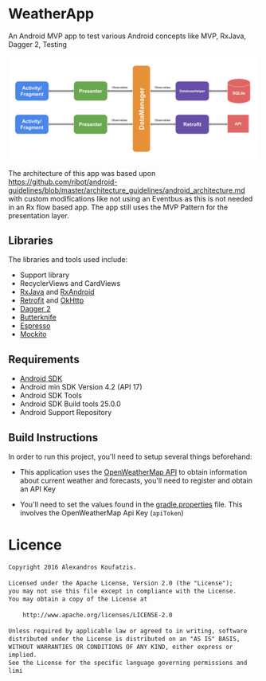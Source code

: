 # WeatherApp

An Android MVP app to test various Android concepts like MVP, RxJava, Dagger 2, Testing

<p align="center">
    <img src="images/screens.png" alt="Screenshots"/>
</p>

The architecture of this app was based upon https://github.com/ribot/android-guidelines/blob/master/architecture_guidelines/android_architecture.md with custom modifications like not using an Eventbus as this is not needed in an Rx flow based app. The app still uses the MVP Pattern for the presentation layer.

## Libraries

The libraries and tools used include:

- Support library
- RecyclerViews and CardViews
- [RxJava](https://github.com/ReactiveX/RxJava) and [RxAndroid](https://github.com/ReactiveX/RxAndroid)
- [Retrofit](http://square.github.io/retrofit/) and [OkHttp](https://github.com/square/okhttp)
- [Dagger 2](http://google.github.io/dagger/)
- [Butterknife](https://github.com/JakeWharton/butterknife)
- [Espresso](https://google.github.io/android-testing-support-library/)
- [Mockito](http://mockito.org/)

## Requirements

- [Android SDK](http://developer.android.com/sdk/index.html)
- Android min SDK Version 4.2 (API 17)
- Android SDK Tools
- Android SDK Build tools 25.0.0
- Android Support Repository

## Build Instructions

In order to run this project, you'll need to setup several things beforehand:

- This application uses the [OpenWeatherMap API](http://openweathermap.org) to obtain information about current weather and forecasts,
you'll need to register and obtain an API Key

- You'll need to set the values found in the [gradle.properties](gradle.properties) file.
This involves the OpenWeatherMap Api Key (`apiToken`)

# Licence

```
Copyright 2016 Alexandros Koufatzis.

Licensed under the Apache License, Version 2.0 (the "License");
you may not use this file except in compliance with the License.
You may obtain a copy of the License at

    http://www.apache.org/licenses/LICENSE-2.0

Unless required by applicable law or agreed to in writing, software
distributed under the License is distributed on an "AS IS" BASIS,
WITHOUT WARRANTIES OR CONDITIONS OF ANY KIND, either express or implied.
See the License for the specific language governing permissions and
limi
